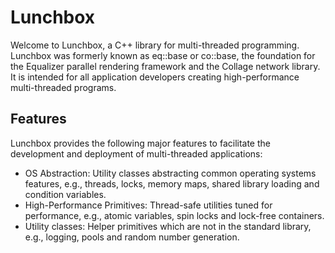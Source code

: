 # Lunchbox

Welcome to Lunchbox, a C++ library for multi-threaded
programming. Lunchbox was formerly known as eq::base or co::base, the
foundation for the Equalizer parallel rendering framework and the Collage
network library. It is intended for all application developers creating
high-performance multi-threaded programs.

## Features

Lunchbox provides the following major features to facilitate the
development and deployment of multi-threaded applications:
* OS Abstraction: Utility classes abstracting common operating systems
  features, e.g., threads, locks, memory maps, shared library loading
  and condition variables.
* High-Performance Primitives: Thread-safe utilities tuned for
  performance, e.g., atomic variables, spin locks and lock-free
  containers.
* Utility classes: Helper primitives which are not in the standard
  library, e.g., logging, pools and random number generation.

